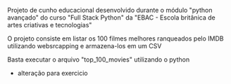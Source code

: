 Projeto de cunho educacional desenvolvido durante o módulo "python avançado" do curso "Full Stack Python" da "EBAC - Escola britânica de artes criativas e tecnologias"

O projeto consiste em listar os 100 filmes melhores ranqueados pelo IMDB utilizando websrcapping e armazena-los em um CSV

Basta executar o arquivo "top_100_movies" utilizando o python

- alteração para exercicio